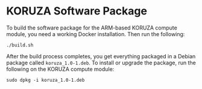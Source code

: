 KORUZA Software Package
=======================

To build the software package for the ARM-based KORUZA compute module, you
need a working Docker installation. Then run the following:
```
./build.sh
```

After the build process completes, you get everything packaged in a Debian
package called `koruza_1.0-1.deb`. To install or upgrade the package, run
the following on the KORUZA compute module:
```
sudo dpkg -i koruza_1.0-1.deb
```

